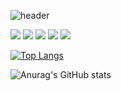 ![header](https://capsule-render.vercel.app/api?type=waving&color=timeGradient&text=Hi%20%20KKH's%20GitHub%20👋&animation=twinkling&fontSize=35&fontAlignY=40&fontAlign=70&height=250)

<img src="https://img.shields.io/badge/React-61DAFB?style=for-the-badge&logo=React&logoColor=white"/> 

<img src="https://img.shields.io/badge/c-A8B9CC?style=for-the-badge&logo=c&logoColor=white">

<img src="https://img.shields.io/badge/javascript-F7DF1E?style=for-the-badge&logo=javascript&logoColor=white">

<img src="https://img.shields.io/badge/python-#3776AB?style=for-the-badge&logo=python&logoColor=white">

<img src="https://img.shields.io/badge/velog-20C997?style=for-the-badge&logo=velog&logoColor=black">


<!--
<img src="https://img.shields.io/badge/ - ?style=for-the-badge&logo= &logoColor=white">
<img src="https://img.shields.io/badge/ - ?style=for-the-badge&logo= &logoColor=white">
<img src="https://img.shields.io/badge/ - ?style=for-the-badge&logo= &logoColor=white">
<img src="https://img.shields.io/badge/ - ?style=for-the-badge&logo= &logoColor=white">
<img src="https://img.shields.io/badge/ - ?style=for-the-badge&logo= &logoColor=white">
<img src="https://img.shields.io/badge/ - ?style=for-the-badge&logo= &logoColor=white">
<img src="https://img.shields.io/badge/ - ?style=for-the-badge&logo= &logoColor=white">
-->


[![Top Langs](https://github-readme-stats.vercel.app/api/top-langs/?username=KHYUN28&layout=compact)](https://github.com/KHYUN28/github-readme-stats)

![Anurag's GitHub stats](https://github-readme-stats.vercel.app/api?username=KHYUN28&show_icons=true&theme=radical)
